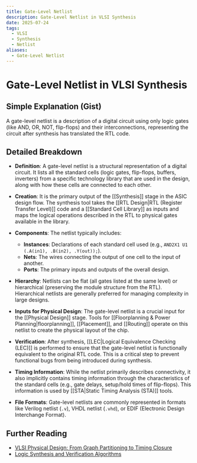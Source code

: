 ```yaml
---
title: Gate-Level Netlist
description: Gate-Level Netlist in VLSI Synthesis
date: 2025-07-24
tags:
  - VLSI
  - Synthesis
  - Netlist
aliases:
  - Gate-Level Netlist
---
```


# Gate-Level Netlist in VLSI Synthesis

## Simple Explanation (Gist)
A gate-level netlist is a description of a digital circuit using only logic gates (like AND, OR, NOT, flip-flops) and their interconnections, representing the circuit after synthesis has translated the RTL code.

## Detailed Breakdown

*   **Definition**: A gate-level netlist is a structural representation of a digital circuit. It lists all the standard cells (logic gates, flip-flops, buffers, inverters) from a specific technology library that are used in the design, along with how these cells are connected to each other.

*   **Creation**: It is the primary output of the [[Synthesis]] stage in the ASIC design flow. The synthesis tool takes the [[RTL Design|RTL (Register Transfer Level)]] code and a [[Standard Cell Library]] as inputs and maps the logical operations described in the RTL to physical gates available in the library.

*   **Components**: The netlist typically includes:
    *   **Instances**: Declarations of each standard cell used (e.g., `AND2X1 U1 (.A(in1), .B(in2), .Y(out));`).
    *   **Nets**: The wires connecting the output of one cell to the input of another.
    *   **Ports**: The primary inputs and outputs of the overall design.

*   **Hierarchy**: Netlists can be flat (all gates listed at the same level) or hierarchical (preserving the module structure from the RTL). Hierarchical netlists are generally preferred for managing complexity in large designs.

*   **Inputs for Physical Design**: The gate-level netlist is a crucial input for the [[Physical Design]] stage. Tools for [[Floorplanning & Power Planning|floorplanning]], [[Placement]], and [[Routing]] operate on this netlist to create the physical layout of the chip.

*   **Verification**: After synthesis, [[LEC|Logical Equivalence Checking (LEC)]] is performed to ensure that the gate-level netlist is functionally equivalent to the original RTL code. This is a critical step to prevent functional bugs from being introduced during synthesis.

*   **Timing Information**: While the netlist primarily describes connectivity, it also implicitly contains timing information through the characteristics of the standard cells (e.g., gate delays, setup/hold times of flip-flops). This information is used by [[STA|Static Timing Analysis (STA)]] tools.

*   **File Formats**: Gate-level netlists are commonly represented in formats like Verilog netlist (`.v`), VHDL netlist (`.vhd`), or EDIF (Electronic Design Interchange Format).

## Further Reading

*   [VLSI Physical Design: From Graph Partitioning to Timing Closure](https://www.amazon.com/VLSI-Physical-Design-Partitioning-Engineering/dp/0471721426)
*   [Logic Synthesis and Verification Algorithms](https://www.amazon.com/Logic-Synthesis-Verification-Algorithms-Hassoun/dp/0792384610)